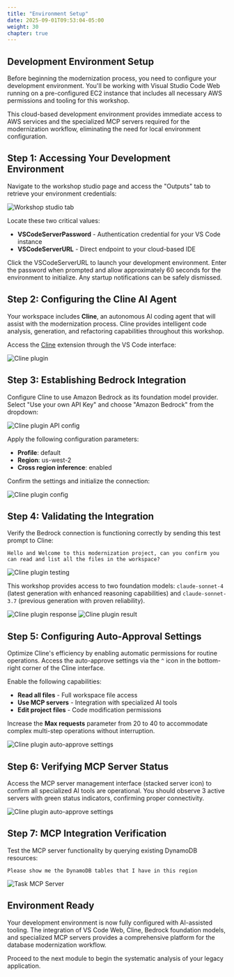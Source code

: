 ```yaml
---
title: "Environment Setup"
date: 2025-09-01T09:53:04-05:00
weight: 30
chapter: true
---
```


## Development Environment Setup

Before beginning the modernization process, you need to configure your development environment. You'll be working with Visual Studio Code Web running on a pre-configured EC2 instance that includes all necessary AWS permissions and tooling for this workshop.

This cloud-based development environment provides immediate access to AWS services and the specialized MCP servers required for the modernization workflow, eliminating the need for local environment configuration.

## Step 1: Accessing Your Development Environment

Navigate to the workshop studio page and access the "Outputs" tab to retrieve your environment credentials:

![Workshop studio tab](/static/images/modernizr/0/setup-01.png)

Locate these two critical values:
- **VSCodeServerPassword** - Authentication credential for your VS Code instance
- **VSCodeServerURL** - Direct endpoint to your cloud-based IDE

Click the VSCodeServerURL to launch your development environment. Enter the password when prompted and allow approximately 60 seconds for the environment to initialize. Any startup notifications can be safely dismissed.

## Step 2: Configuring the Cline AI Agent

Your workspace includes **Cline**, an autonomous AI coding agent that will assist with the modernization process. Cline provides intelligent code analysis, generation, and refactoring capabilities throughout this workshop.

Access the [Cline](https://cline.bot/) extension through the VS Code interface:

![Cline plugin](/static/images/modernizr/0/setup-02.png)

## Step 3: Establishing Bedrock Integration

Configure Cline to use Amazon Bedrock as its foundation model provider. Select "Use your own API Key" and choose "Amazon Bedrock" from the dropdown:

![Cline plugin API config](/static/images/modernizr/0/setup-03.png)

Apply the following configuration parameters:
- **Profile**: default 
- **Region**: us-west-2
- **Cross region inference**: enabled

Confirm the settings and initialize the connection:

![Cline plugin config](/static/images/modernizr/0/setup-04.png)

## Step 4: Validating the Integration

Verify the Bedrock connection is functioning correctly by sending this test prompt to Cline:

```terminal
Hello and Welcome to this modernization project, can you confirm you can read and list all the files in the workspace?
```

![Cline plugin testing](/static/images/modernizr/0/setup-05.png)

This workshop provides access to two foundation models: `claude-sonnet-4` (latest generation with enhanced reasoning capabilities) and `claude-sonnet-3.7` (previous generation with proven reliability).

![Cline plugin response](/static/images/modernizr/0/setup-06.png) ![Cline plugin result](/static/images/modernizr/0/setup-07.png)

## Step 5: Configuring Auto-Approval Settings

Optimize Cline's efficiency by enabling automatic permissions for routine operations. Access the auto-approve settings via the `^` icon in the bottom-right corner of the Cline interface.

Enable the following capabilities:
- **Read all files** - Full workspace file access
- **Use MCP servers** - Integration with specialized AI tools
- **Edit project files** - Code modification permissions

Increase the **Max requests** parameter from 20 to 40 to accommodate complex multi-step operations without interruption.

![Cline plugin auto-approve settings](/static/images/modernizr/0/setup-08.png)

## Step 6: Verifying MCP Server Status

Access the MCP server management interface (stacked server icon) to confirm all specialized AI tools are operational. You should observe 3 active servers with green status indicators, confirming proper connectivity.

![Cline plugin auto-approve settings](/static/images/modernizr/0/setup-09.png)

## Step 7: MCP Integration Verification

Test the MCP server functionality by querying existing DynamoDB resources:

```
Please show me the DynamoDB tables that I have in this region
```

![Task MCP Server](/static/images/modernizr/0/setup-10.png)

## Environment Ready

Your development environment is now fully configured with AI-assisted tooling. The integration of VS Code Web, Cline, Bedrock foundation models, and specialized MCP servers provides a comprehensive platform for the database modernization workflow.

Proceed to the next module to begin the systematic analysis of your legacy application.
